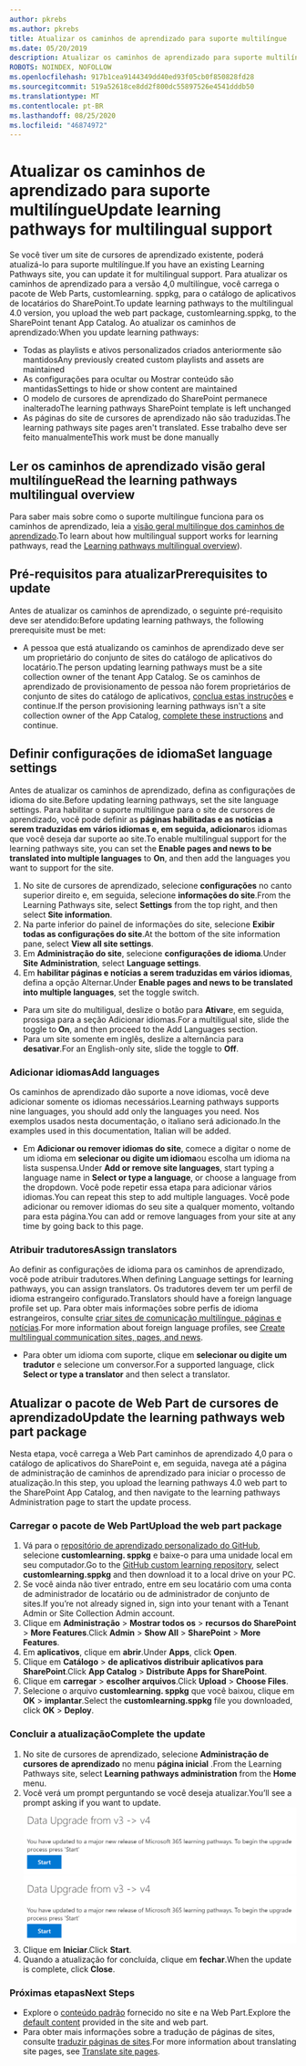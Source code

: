 ```yaml
---
author: pkrebs
ms.author: pkrebs
title: Atualizar os caminhos de aprendizado para suporte multilíngue
ms.date: 05/20/2019
description: Atualizar os caminhos de aprendizado para suporte multilíngue
ROBOTS: NOINDEX, NOFOLLOW
ms.openlocfilehash: 917b1cea9144349dd40ed93f05cb0f850828fd28
ms.sourcegitcommit: 519a52618ce8dd2f800dc55897526e4541dddb50
ms.translationtype: MT
ms.contentlocale: pt-BR
ms.lasthandoff: 08/25/2020
ms.locfileid: "46874972"
---
```

# <a name="update-learning-pathways-for-multilingual-support"></a><span data-ttu-id="f662e-103">Atualizar os caminhos de aprendizado para suporte multilíngue</span><span class="sxs-lookup"><span data-stu-id="f662e-103">Update learning pathways for multilingual support</span></span>
<span data-ttu-id="f662e-104">Se você tiver um site de cursores de aprendizado existente, poderá atualizá-lo para suporte multilíngue.</span><span class="sxs-lookup"><span data-stu-id="f662e-104">If you have an existing Learning Pathways site, you can update it for multilingual support.</span></span> <span data-ttu-id="f662e-105">Para atualizar os caminhos de aprendizado para a versão 4,0 multilíngue, você carrega o pacote de Web Parts, customlearning. sppkg, para o catálogo de aplicativos de locatários do SharePoint.</span><span class="sxs-lookup"><span data-stu-id="f662e-105">To update learning pathways to the multilingual 4.0 version, you upload the web part package, customlearning.sppkg, to the SharePoint tenant App Catalog.</span></span> <span data-ttu-id="f662e-106">Ao atualizar os caminhos de aprendizado:</span><span class="sxs-lookup"><span data-stu-id="f662e-106">When you update learning pathways:</span></span>  

- <span data-ttu-id="f662e-107">Todas as playlists e ativos personalizados criados anteriormente são mantidos</span><span class="sxs-lookup"><span data-stu-id="f662e-107">Any previously created custom playlists and assets are maintained</span></span>
- <span data-ttu-id="f662e-108">As configurações para ocultar ou Mostrar conteúdo são mantidas</span><span class="sxs-lookup"><span data-stu-id="f662e-108">Settings to hide or show content are maintained</span></span>
- <span data-ttu-id="f662e-109">O modelo de cursores de aprendizado do SharePoint permanece inalterado</span><span class="sxs-lookup"><span data-stu-id="f662e-109">The learning pathways SharePoint template is left unchanged</span></span>
- <span data-ttu-id="f662e-110">As páginas do site de cursores de aprendizado não são traduzidas.</span><span class="sxs-lookup"><span data-stu-id="f662e-110">The learning pathways site pages aren't translated.</span></span> <span data-ttu-id="f662e-111">Esse trabalho deve ser feito manualmente</span><span class="sxs-lookup"><span data-stu-id="f662e-111">This work must be done manually</span></span>

## <a name="read-the-learning-pathways-multilingual-overview"></a><span data-ttu-id="f662e-112">Ler os caminhos de aprendizado visão geral multilíngue</span><span class="sxs-lookup"><span data-stu-id="f662e-112">Read the learning pathways multilingual overview</span></span>
<span data-ttu-id="f662e-113">Para saber mais sobre como o suporte multilíngue funciona para os caminhos de aprendizado, leia a [visão geral multilíngue dos caminhos de aprendizado](custom_overview_ml.md).</span><span class="sxs-lookup"><span data-stu-id="f662e-113">To learn about how multilingual support works for learning pathways, read the [Learning pathways multilingual overview](custom_overview_ml.md)).</span></span> 

## <a name="prerequisites-to-update"></a><span data-ttu-id="f662e-114">Pré-requisitos para atualizar</span><span class="sxs-lookup"><span data-stu-id="f662e-114">Prerequisites to update</span></span>
<span data-ttu-id="f662e-115">Antes de atualizar os caminhos de aprendizado, o seguinte pré-requisito deve ser atendido:</span><span class="sxs-lookup"><span data-stu-id="f662e-115">Before updating learning pathways, the following prerequisite must be met:</span></span>
- <span data-ttu-id="f662e-116">A pessoa que está atualizando os caminhos de aprendizado deve ser um proprietário do conjunto de sites do catálogo de aplicativos do locatário.</span><span class="sxs-lookup"><span data-stu-id="f662e-116">The person updating learning pathways must be a site collection owner of the tenant App Catalog.</span></span> <span data-ttu-id="f662e-117">Se os caminhos de aprendizado de provisionamento de pessoa não forem proprietários de conjunto de sites do catálogo de aplicativos, [conclua estas instruções](addappadmin.md) e continue.</span><span class="sxs-lookup"><span data-stu-id="f662e-117">If the person provisioning learning pathways isn't a site collection owner of the App Catalog, [complete these instructions](addappadmin.md) and continue.</span></span> 

## <a name="set-language-settings"></a><span data-ttu-id="f662e-118">Definir configurações de idioma</span><span class="sxs-lookup"><span data-stu-id="f662e-118">Set language settings</span></span> 
<span data-ttu-id="f662e-119">Antes de atualizar os caminhos de aprendizado, defina as configurações de idioma do site.</span><span class="sxs-lookup"><span data-stu-id="f662e-119">Before updating learning pathways, set the site language settings.</span></span> <span data-ttu-id="f662e-120">Para habilitar o suporte multilíngue para o site de cursores de aprendizado, você pode definir as **páginas habilitadas e as notícias a serem traduzidas em vários idiomas** **e, em seguida, adicionar**os idiomas que você deseja dar suporte ao site.</span><span class="sxs-lookup"><span data-stu-id="f662e-120">To enable multilingual support for the learning pathways site, you can set the **Enable pages and news to be translated into multiple languages** to **On**, and then add the languages you want to support for the site.</span></span>
1.  <span data-ttu-id="f662e-121">No site de cursores de aprendizado, selecione **configurações** no canto superior direito e, em seguida, selecione **informações do site**.</span><span class="sxs-lookup"><span data-stu-id="f662e-121">From the Learning Pathways site, select **Settings** from the top right, and then select **Site information**.</span></span>
2.  <span data-ttu-id="f662e-122">Na parte inferior do painel de informações do site, selecione **Exibir todas as configurações do site**.</span><span class="sxs-lookup"><span data-stu-id="f662e-122">At the bottom of the site information pane, select **View all site settings**.</span></span>
3.  <span data-ttu-id="f662e-123">Em **Administração do site**, selecione **configurações de idioma**.</span><span class="sxs-lookup"><span data-stu-id="f662e-123">Under **Site Administration**, select **Language settings**.</span></span>
4.  <span data-ttu-id="f662e-124">Em **habilitar páginas e notícias a serem traduzidas em vários idiomas**, defina a opção Alternar.</span><span class="sxs-lookup"><span data-stu-id="f662e-124">Under **Enable pages and news to be translated into multiple languages**, set the toggle switch.</span></span> 
- <span data-ttu-id="f662e-125">Para um site do multiligual, deslize o botão para **Ativar**e, em seguida, prossiga para a seção Adicionar idiomas.</span><span class="sxs-lookup"><span data-stu-id="f662e-125">For a multiligual site, slide the toggle to **On**, and then proceed to the Add Languages section.</span></span> 
- <span data-ttu-id="f662e-126">Para um site somente em inglês, deslize a alternância para **desativar**.</span><span class="sxs-lookup"><span data-stu-id="f662e-126">For an English-only site, slide the toggle to **Off**.</span></span>

### <a name="add-languages"></a><span data-ttu-id="f662e-127">Adicionar idiomas</span><span class="sxs-lookup"><span data-stu-id="f662e-127">Add languages</span></span>
<span data-ttu-id="f662e-128">Os caminhos de aprendizado dão suporte a nove idiomas, você deve adicionar somente os idiomas necessários.</span><span class="sxs-lookup"><span data-stu-id="f662e-128">Learning pathways supports nine languages, you should add only the languages you need.</span></span> <span data-ttu-id="f662e-129">Nos exemplos usados nesta documentação, o italiano será adicionado.</span><span class="sxs-lookup"><span data-stu-id="f662e-129">In the examples used in this documentation, Italian will be added.</span></span> 
- <span data-ttu-id="f662e-130">Em **Adicionar ou remover idiomas do site**, comece a digitar o nome de um idioma em **selecionar ou digite um idioma**ou escolha um idioma na lista suspensa.</span><span class="sxs-lookup"><span data-stu-id="f662e-130">Under **Add or remove site languages**, start typing a language name in **Select or type a language**, or choose a language from the dropdown.</span></span> <span data-ttu-id="f662e-131">Você pode repetir essa etapa para adicionar vários idiomas.</span><span class="sxs-lookup"><span data-stu-id="f662e-131">You can repeat this step to add multiple languages.</span></span> <span data-ttu-id="f662e-132">Você pode adicionar ou remover idiomas do seu site a qualquer momento, voltando para esta página.</span><span class="sxs-lookup"><span data-stu-id="f662e-132">You can add or remove languages from your site at any time by going back to this page.</span></span>
 
### <a name="assign-translators"></a><span data-ttu-id="f662e-133">Atribuir tradutores</span><span class="sxs-lookup"><span data-stu-id="f662e-133">Assign translators</span></span>
<span data-ttu-id="f662e-134">Ao definir as configurações de idioma para os caminhos de aprendizado, você pode atribuir tradutores.</span><span class="sxs-lookup"><span data-stu-id="f662e-134">When defining Language settings for learning pathways, you can assign translators.</span></span> <span data-ttu-id="f662e-135">Os tradutores devem ter um perfil de idioma estrangeiro configurado.</span><span class="sxs-lookup"><span data-stu-id="f662e-135">Translators should have a foreign language profile set up.</span></span> <span data-ttu-id="f662e-136">Para obter mais informações sobre perfis de idioma estrangeiros, consulte [criar sites de comunicação multilíngue, páginas e notícias](https://support.office.com/article/2bb7d610-5453-41c6-a0e8-6f40b3ed750c).</span><span class="sxs-lookup"><span data-stu-id="f662e-136">For more information about foreign language profiles, see [Create multilingual communication sites, pages, and news](https://support.office.com/article/2bb7d610-5453-41c6-a0e8-6f40b3ed750c).</span></span>  
- <span data-ttu-id="f662e-137">Para obter um idioma com suporte, clique em **selecionar ou digite um tradutor** e selecione um conversor.</span><span class="sxs-lookup"><span data-stu-id="f662e-137">For a supported language, click **Select or type a translator** and then select a translator.</span></span> 

## <a name="update-the-learning-pathways-web-part-package"></a><span data-ttu-id="f662e-138">Atualizar o pacote de Web Part de cursores de aprendizado</span><span class="sxs-lookup"><span data-stu-id="f662e-138">Update the learning pathways web part package</span></span>
<span data-ttu-id="f662e-139">Nesta etapa, você carrega a Web Part caminhos de aprendizado 4,0 para o catálogo de aplicativos do SharePoint e, em seguida, navega até a página de administração de caminhos de aprendizado para iniciar o processo de atualização.</span><span class="sxs-lookup"><span data-stu-id="f662e-139">In this step, you upload the learning pathways 4.0 web part to the SharePoint App Catalog, and then navigate to the learning pathways Administration page to start the update process.</span></span>

### <a name="upload-the-web-part-package"></a><span data-ttu-id="f662e-140">Carregar o pacote de Web Part</span><span class="sxs-lookup"><span data-stu-id="f662e-140">Upload the web part package</span></span>
1.  <span data-ttu-id="f662e-141">Vá para o [repositório de aprendizado personalizado do GitHub](https://github.com/pnp/custom-learning-office-365/tree/master/webpart), selecione **customlearning. sppkg** e baixe-o para uma unidade local em seu computador.</span><span class="sxs-lookup"><span data-stu-id="f662e-141">Go to the [GitHub custom learning repository](https://github.com/pnp/custom-learning-office-365/tree/master/webpart), select **customlearning.sppkg** and then download it to a local drive on your PC.</span></span> 
2.  <span data-ttu-id="f662e-142">Se você ainda não tiver entrado, entre em seu locatário com uma conta de administrador de locatário ou de administrador de conjunto de sites.</span><span class="sxs-lookup"><span data-stu-id="f662e-142">If you’re not already signed in, sign into your tenant with a Tenant Admin or Site Collection Admin account.</span></span> 
3.  <span data-ttu-id="f662e-143">Clique em **Administração**  >  **Mostrar todos os**  >  **recursos do SharePoint**  >  **More Features**.</span><span class="sxs-lookup"><span data-stu-id="f662e-143">Click **Admin** > **Show All** > **SharePoint** > **More Features**.</span></span> 
4.  <span data-ttu-id="f662e-144">Em **aplicativos**, clique em **abrir**.</span><span class="sxs-lookup"><span data-stu-id="f662e-144">Under **Apps**, click **Open**.</span></span> 
5.  <span data-ttu-id="f662e-145">Clique em **Catálogo**  >  **de aplicativos distribuir aplicativos para SharePoint**.</span><span class="sxs-lookup"><span data-stu-id="f662e-145">Click **App Catalog** > **Distribute Apps for SharePoint**.</span></span> 
6.  <span data-ttu-id="f662e-146">Clique em **carregar**  >  **escolher arquivos**.</span><span class="sxs-lookup"><span data-stu-id="f662e-146">Click **Upload** > **Choose Files**.</span></span> 
7.  <span data-ttu-id="f662e-147">Selecione o arquivo **customlearning. sppkg** que você baixou, clique em **OK**  >  **implantar**.</span><span class="sxs-lookup"><span data-stu-id="f662e-147">Select the **customlearning.sppkg** file you downloaded, click **OK** > **Deploy**.</span></span> 

### <a name="complete-the-update"></a><span data-ttu-id="f662e-148">Concluir a atualização</span><span class="sxs-lookup"><span data-stu-id="f662e-148">Complete the update</span></span>
1.  <span data-ttu-id="f662e-149">No site de cursores de aprendizado, selecione **Administração de cursores de aprendizado** no menu **página inicial** .</span><span class="sxs-lookup"><span data-stu-id="f662e-149">From the Learning Pathways site, select **Learning pathways administration** from the **Home** menu.</span></span> 
2.  <span data-ttu-id="f662e-150">Você verá um prompt perguntando se você deseja atualizar.</span><span class="sxs-lookup"><span data-stu-id="f662e-150">You’ll see a prompt asking if you want to update.</span></span> 
<span data-ttu-id="f662e-151">![custom_update_adminprompt_ml.png](media/custom_update_adminprompt_ml.png)</span><span class="sxs-lookup"><span data-stu-id="f662e-151">![custom_update_adminprompt_ml.png](media/custom_update_adminprompt_ml.png)</span></span>
3.  <span data-ttu-id="f662e-152">Clique em **Iniciar**.</span><span class="sxs-lookup"><span data-stu-id="f662e-152">Click **Start**.</span></span> 
4. <span data-ttu-id="f662e-153">Quando a atualização for concluída, clique em **fechar**.</span><span class="sxs-lookup"><span data-stu-id="f662e-153">When the update is complete, click **Close**.</span></span> 

### <a name="next-steps"></a><span data-ttu-id="f662e-154">Próximas etapas</span><span class="sxs-lookup"><span data-stu-id="f662e-154">Next Steps</span></span>
- <span data-ttu-id="f662e-155">Explore o [conteúdo padrão](custom_exploresite.md) fornecido no site e na Web Part.</span><span class="sxs-lookup"><span data-stu-id="f662e-155">Explore the [default content](custom_exploresite.md) provided in the site and web part.</span></span>
- <span data-ttu-id="f662e-156">Para obter mais informações sobre a tradução de páginas de sites, consulte [traduzir páginas de sites](custom_translate_page_ml.md).</span><span class="sxs-lookup"><span data-stu-id="f662e-156">For more information about translating site pages, see [Translate site pages](custom_translate_page_ml.md).</span></span> 

